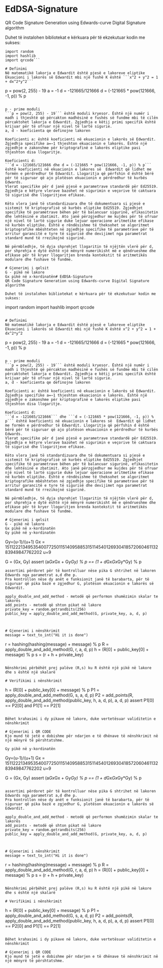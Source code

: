 # EdDSA-Signature
QR Code Signature Generation using Edwards-curve Digital Signature algorithm

Duhet të instalohen bibliotekat e kërkuara për të ekzekutuar kodin me sukses:
```
import random
import hashlib
import qrcode```

# Definimi
Në matematikë lakorja e Edwardit është pjesë e lakoreve eliptike
Ekuacioni i lakorës së Edwardit mbi një fushë K është ```x^2 + y^2 = 1 + dx^2*y^2```
```
p = pow(2, 255) - 19
a = -1
d = -121665/121666
d = (-121665 * pow(121666, -1, p)) % p
```

p - prime moduli
```p = pow(2, 255) - 19``` është moduli kryesor. Është një numër i madh i thjeshtë që përcakton madhësinë e fushës së fundme mbi të cilën përcaktohet lakorja e Edwardit. Zgjedhja e këtij primi specifik është krijuar për të ofruar një nivel të lartë sigurie.
a, d - koeficienta qe definojne lakoren

Koeficienti a: është koeficienti në ekuacionin e lakorës së Edwardit. Zgjedhja specifike a=−1 thjeshton ekuacionin e lakorës. Është një zgjedhje e zakonshme për kriptografinë e lakorës eliptike pasi thjeshton disa llogaritje.

Koeficienti d: 
```d = -121665/121666 dhe d = (-121665 * pow(121666, -1, p)) % p``` është koeficienti në ekuacionin e lakores së  Edwardit që lidhet me formën e përdredhur të Edwardit. Llogaritja që përfshin d është bërë për të siguruar që ajo plotëson ekuacionin e përdredhur të kurbës Edwards.
Vlerat specifike për d janë pjesë e parametrave standardë për Ed25519. Zgjedhja e këtyre vlerave bazohet në sigurimin e veçorive të caktuara të sigurisë dhe llogaritjeve efikase.

Këto vlera janë të standardizuara dhe të dokumentuara si pjesë e sistemit të kriptografisë së kurbës eliptike Ed25519. Zgjedhjet specifike të parametrave bëhen për të balancuar sigurinë, efikasitetin dhe lehtësinë e zbatimit. Ato janë përzgjedhur me kujdes për të ofruar një nivel të lartë sigurie duke lejuar operacione aritmetike efikase në kurbën eliptike. Është e rëndësishme të theksohet se algoritmet kriptografike mbështeten në zgjedhje specifike të parametrave për të arritur garancitë e tyre të sigurisë dhe devijimet nga parametrat standard mund të rrezikojnë sigurinë.

Në përmbledhje, të dyja shprehjet llogaritin të njëjtën vlerë për d, por shprehja e dytë është një mënyrë numerikisht më e qëndrueshme dhe efikase për të kryer llogaritjen brenda kontekstit të aritmetikës modulare dhe fushave të fundme.

# Gjenerimi i qelsit
G - pikë në lakore
Gx pikë në x-kordinatën# EdDSA-Signature
QR Code Signature Generation using Edwards-curve Digital Signature algorithm

Duhet të instalohen bibliotekat e kërkuara për të ekzekutuar kodin me sukses:
```
import random
import hashlib
import qrcode
```

# Definimi
Në matematikë lakorja e Edwardit është pjesë e lakoreve eliptike
Ekuacioni i lakorës së Edwardit mbi një fushë K është x^2 + y^2 = 1 + dx^2*y^2
```
p = pow(2, 255) - 19
a = -1
d = -121665/121666
d = (-121665 * pow(121666, -1, p)) % p
```

p - prime moduli
```p = pow(2, 255) - 19``` është moduli kryesor. Është një numër i madh i thjeshtë që përcakton madhësinë e fushës së fundme mbi të cilën përcaktohet lakorja e Edwardit. Zgjedhja e këtij primi specifik është krijuar për të ofruar një nivel të lartë sigurie.
a, d - koeficienta qe definojne lakoren

Koeficienti a: është koeficienti në ekuacionin e lakorës së Edwardit. Zgjedhja specifike a=−1 thjeshton ekuacionin e lakorës. Është një zgjedhje e zakonshme për kriptografinë e lakorës eliptike pasi thjeshton disa llogaritje.

Koeficienti d: 
```d = -121665/121666``` dhe ```d = (-121665 * pow(121666, -1, p)) % p``` është koeficienti në ekuacionin e lakores së  Edwardit që lidhet me formën e përdredhur të Edwardit. Llogaritja që përfshin d është bërë për të siguruar që ajo plotëson ekuacionin e përdredhur të kurbës Edwards.
Vlerat specifike për d janë pjesë e parametrave standardë për Ed25519. Zgjedhja e këtyre vlerave bazohet në sigurimin e veçorive të caktuara të sigurisë dhe llogaritjeve efikase.

Këto vlera janë të standardizuara dhe të dokumentuara si pjesë e sistemit të kriptografisë së kurbës eliptike Ed25519. Zgjedhjet specifike të parametrave bëhen për të balancuar sigurinë, efikasitetin dhe lehtësinë e zbatimit. Ato janë përzgjedhur me kujdes për të ofruar një nivel të lartë sigurie duke lejuar operacione aritmetike efikase në kurbën eliptike. Është e rëndësishme të theksohet se algoritmet kriptografike mbështeten në zgjedhje specifike të parametrave për të arritur garancitë e tyre të sigurisë dhe devijimet nga parametrat standard mund të rrezikojnë sigurinë.

Në përmbledhje, të dyja shprehjet llogaritin të njëjtën vlerë për d, por shprehja e dytë është një mënyrë numerikisht më e qëndrueshme dhe efikase për të kryer llogaritjen brenda kontekstit të aritmetikës modulare dhe fushave të fundme.

# Gjenerimi i qelsit
G - pikë në lakore
Gx pikë në x-kordinatën
Gy pikë në y-kordinatën
```
Gy=(u-1)/(u+1)
Gx = 15112221349535400772501151409588531511454012693041857206046113283949847762202
u=9

G = (Gx, Gy)
assert (a*Gx*Gx + Gy*Gy) % p == (1 + d*Gx*Gx*Gy*Gy) % p
```
assertimi përdoret për të kontrolluar nëse pika G shtrihet në lakoren Edwards nga parametrat a,d dhe p.
Pra kontrollon nëse dy anët e funksionit janë të barabarta, për të siguruar që pika bazë e zgjedhur G, plotëson ekuacionin e lakorës së Edwardit.

apply_double_and_add_method - metodë që performon shumëzimin skalar te lakorës
add_points - metodë që shton pikat në lakore
private_key = random.getrandbits(256)
public_key = apply_double_and_add_method(G, private_key, a, d, p)



# Gjenerimi i nënshkrimit
message = text_to_int("Hi it is done")
```
r = hashing(hashing(message) + message) % p
R = apply_double_and_add_method(G, r, a, d, p)
h = (R[0] + public_key[0] + message) % p
s = (r + h + private_key)
```

Nënshkrimi përbëhët prej palëve (R,s) ku R është një pikë në lakore dhe s është një skalarë

# Verifikimi i nënshkrimit
```
h = (R[0] + public_key[0] + message) % p
P1 = apply_double_and_add_method(G, s, a, d, p)
P2 = add_points(R, apply_double_and_add_method(public_key, h, a, d, p), a, d, p)
assert P1[0] == P2[0] and P1[1] == P2[1]
```

Bëhet krahasimi i dy pikave në lakore, duke vertetësuar validitetin e nënshkrimit

# Gjenerimi i QR CODE
Kjo mund të jetë e dobishme për ndarjen e të dhënave të nënshkrimit në një mënyrë të përshtatshme.

Gy pikë në y-kordinatën
```
Gy=(u-1)/(u+1)
Gx = 15112221349535400772501151409588531511454012693041857206046113283949847762202
u=9

G = (Gx, Gy)
assert (a*Gx*Gx + Gy*Gy) % p == (1 + d*Gx*Gx*Gy*Gy) % p
```

assertimi përdoret për të kontrolluar nëse pika G shtrihet në lakoren Edwards nga parametrat a,d dhe p.
Pra kontrollon nëse dy anët e funksionit janë të barabarta, për të siguruar që pika bazë e zgjedhur G, plotëson ekuacionin e lakorës së Edwardit.

apply_double_and_add_method - metodë që performon shumëzimin skalar te lakorës
add_points - metodë që shton pikat në lakore
private_key = random.getrandbits(256)
public_key = apply_double_and_add_method(G, private_key, a, d, p)



# Gjenerimi i nënshkrimit
message = text_to_int("Hi it is done")
```
r = hashing(hashing(message) + message) % p
R = apply_double_and_add_method(G, r, a, d, p)
h = (R[0] + public_key[0] + message) % p
s = (r + h + private_key)
```

Nënshkrimi përbëhët prej palëve (R,s) ku R është një pikë në lakore dhe s është një skalarë

# Verifikimi i nënshkrimit
```
h = (R[0] + public_key[0] + message) % p
P1 = apply_double_and_add_method(G, s, a, d, p)
P2 = add_points(R, apply_double_and_add_method(public_key, h, a, d, p), a, d, p)
assert P1[0] == P2[0] and P1[1] == P2[1]
```

Bëhet krahasimi i dy pikave në lakore, duke vertetësuar validitetin e nënshkrimit

# Gjenerimi i QR CODE
Kjo mund të jetë e dobishme për ndarjen e të dhënave të nënshkrimit në një mënyrë të përshtatshme.
